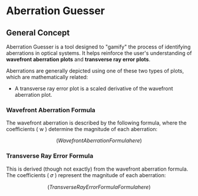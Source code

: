 # Aberration Guesser

## General Concept

Aberration Guesser is a tool designed to "gamify" the process of identifying aberrations in optical systems. It helps reinforce the user's understanding of **wavefront aberration plots** and **transverse ray error plots**.

Aberrations are generally depicted using one of these two types of plots, which are mathematically related:

- A transverse ray error plot is a scaled derivative of the wavefront aberration plot.

### Wavefront Aberration Formula
The wavefront aberration is described by the following formula, where the coefficients \( w \) determine the magnitude of each aberration:

```math
(Wavefront Aberration Formula here)
```

### Transverse Ray Error Formula
This is derived (though not exactly) from the wavefront aberration formula. The coefficients \( 𝜎 \) represent the magnitude of each aberration:
```math
(Transverse Ray Error Formula Formula here)
```
